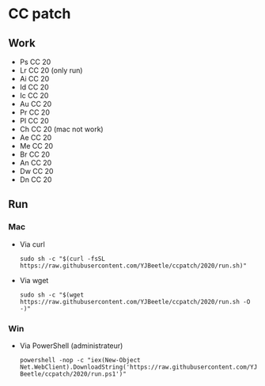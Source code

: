 # CC patch

## Work

*	Ps CC 20
*	Lr CC 20 (only run)
*	Ai CC 20
*	Id CC 20
*	Ic CC 20
*	Au CC 20
*	Pr CC 20
*	Pl CC 20
*	Ch CC 20 (mac not work)
*	Ae CC 20
*	Me CC 20
*	Br CC 20
*	An CC 20
*	Dw CC 20
*	Dn CC 20

## Run

### Mac

*	Via curl

	```sudo sh -c "$(curl -fsSL https://raw.githubusercontent.com/YJBeetle/ccpatch/2020/run.sh)"```

*	Via wget

	```sudo sh -c "$(wget https://raw.githubusercontent.com/YJBeetle/ccpatch/2020/run.sh -O -)"```

### Win

*	Via PowerShell (administrateur)

	```powershell -nop -c "iex(New-Object Net.WebClient).DownloadString('https://raw.githubusercontent.com/YJBeetle/ccpatch/2020/run.ps1')"```
